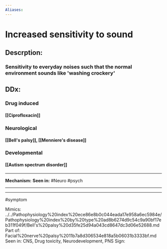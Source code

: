 ```yaml
---
Aliases:
---
```

# Increased sensitivity to sound
## Descrption:
### Sensitivity to everyday noises such that the normal environment sounds like 'washing crockery'
## DDx:
### Drug induced
#### [[Ciprofloxacin]]
### Neurological
#### [[Bell's palsy]], [[Menniere's disease]]
### Developmental
#### [[Autism spectrum disorder]]

---
**Mechanism:**
**Seen in:** #Neuro #psych 

---


---
#symptom 


Mimics: ../../Pathophysiology%20index%20ece86e8b0c044eada17e958a6ec5984e/Pathophysiology%20index%20by%20type%20ad8b6274d9c54c9a90bf17eb311f049f/Bell's%20palsy%20d35fe25d94a043cd8647dc3d06e52688.md
Part of: Facial%20nerve%20palsy%2011b7a8d306534e818a5b06031b3333bf.md
Seen in: CNS, Drug toxicity, Neurodevelopment, PNS
Sign: 
